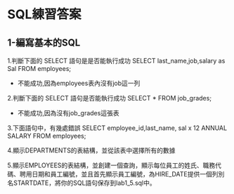 # SQL練習答案

1-編寫基本的SQL
---
1.判斷下面的 SELECT 語句是是否能執行成功
SELECT last_name,job,salary as Sal FROM employees;

- 不能成功,因為employees表內沒有job這一列

2.判斷下面的 SELECT 語句是否能執行成功
SELECT * FROM job_grades;

+ 不能成功,因為沒有job_grades這張表

3.下面語句中，有幾處錯誤
SELECT employee_id,last_name,
sal x 12 ANNUAL SALARY
FROM employees;



4.顯示DEPARTMENTS的表結構，並從該表中選擇所有的數據



5.顯示EMPLOYEES的表結構，並創建一個查詢，顯示每位員工的姓氏、職務代碼、聘用日期和員工編號，並且首先顯示員工編號，為HIRE_DATE提供一個列別名STARTDATE，將你的SQL語句保存到lab1_5.sql中。
